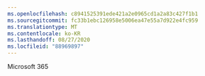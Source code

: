 ```yaml
---
ms.openlocfilehash: c8941525391ede421a2e0965cd1a2a83c427f1b1
ms.sourcegitcommit: fc33b1ebc126958e5006ea47e55a7d922e4fc959
ms.translationtype: MT
ms.contentlocale: ko-KR
ms.lasthandoff: 08/27/2020
ms.locfileid: "88969897"
---
```

<Token xmlns:xlink="http://www.w3.org/1999/xlink">Microsoft 365</Token>